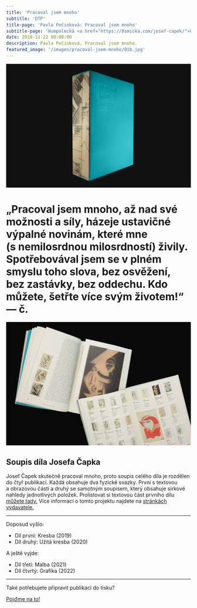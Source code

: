 ```yaml
---
title: 'Pracoval jsem mnoho'
subtitle: 'DTP'
title-page: 'Pavla Pečinková: Pracoval jsem mnoho'
subtitle-page: 'Humpolecká <a href="https://8smicka.com/josef-capek/">8smička</a> vydavatelsky zastřešila jedinečný publikační projekt: soupis výtvarného díla Josefa Čapka, nazvaný Pracoval jsem mnoho. Ve studiu <a href="http://www.toman-design.com">Toman Design</a> navrhli grafiku a&nbsp;já jsem dostal na starost DTP prvního a druhého dílu (kresba a&nbsp;užitá kresba). I&nbsp;já jsem pracoval mnoho: soupis prvních dvou svazků má dohromady 5 245 položek a&nbsp;to nepočítáme obrazový materiál z&nbsp;textových a&nbsp;obrazových částí...'
date: 2018-11-22 00:00:00
description: Pavla Pečinková, Pracoval jsem mnoho.
featured_image: '/images/pracoval-jsem-mnoho/01b.jpg'
---
```


![](/images/pracoval-jsem-mnoho/01.jpg)

<h1>„Pracoval jsem mnoho, až nad své možnosti a&nbsp;síly, házeje ustavičné výpalné novinám, které mne (s&nbsp;nemilosrdnou milosrdností) živily. Spotřebovával jsem se v&nbsp;plném smyslu toho slova, bez osvěžení, bez zastávky, bez oddechu. Kdo můžete, šetřte více svým životem!“<br />&mdash; č.</h1>

![](/images/pracoval-jsem-mnoho/02.jpg)

## Soupis díla Josefa Čapka

Josef Čapek skutečně pracoval mnoho, proto soupis celého díla je rozdělen do čtyř publikací. Každá obsahuje dva fyzické svazky. První s&nbsp;textovou a&nbsp;obrazovou částí a&nbsp;druhý se samotným soupisem, který obsahuje sirkové náhledy jednotlivých položek. Prolistovat si textovou část prvního dílu <a href="https://issuu.com/8smicka/docs/pracoval-jsem-mnoho-dil-i-kresba-blok-1-99-jednost">můžete tady.</a> Více informací o&nbsp;tomto projektu najdete na [stránkách vydavatele.](https://8smicka.com/josef-capek/)

---

Doposud vyšlo:
+ Díl první: Kresba (2019)
+ Díl druhý: Užitá kresba (2020)

A ještě vyjde:
+ Díl třetí: Malba (2021)
+ Díl čtvrtý: Grafika (2022)

---

Také potřebujete připravit publikaci do tisku?

<a href="/kontakt" class="button button--large">Pojďme na to!</a>